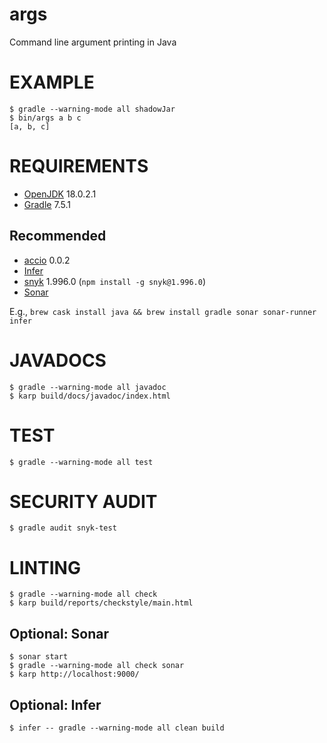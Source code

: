 # args

Command line argument printing in Java

# EXAMPLE

```console
$ gradle --warning-mode all shadowJar
$ bin/args a b c
[a, b, c]
```

# REQUIREMENTS

* [OpenJDK](https://openjdk.org/) 18.0.2.1
* [Gradle](https://gradle.org/) 7.5.1

## Recommended

* [accio](https://github.com/mcandre/accio) 0.0.2
* [Infer](http://fbinfer.com/)
* [snyk](https://www.npmjs.com/package/snyk) 1.996.0 (`npm install -g snyk@1.996.0`)
* [Sonar](http://www.sonarqube.org/)

E.g., `brew cask install java && brew install gradle sonar sonar-runner infer`

# JAVADOCS

```console
$ gradle --warning-mode all javadoc
$ karp build/docs/javadoc/index.html
```

# TEST

```console
$ gradle --warning-mode all test
```

# SECURITY AUDIT

```console
$ gradle audit snyk-test
```

# LINTING

```console
$ gradle --warning-mode all check
$ karp build/reports/checkstyle/main.html
```

## Optional: Sonar

```console
$ sonar start
$ gradle --warning-mode all check sonar
$ karp http://localhost:9000/
```

## Optional: Infer

```console
$ infer -- gradle --warning-mode all clean build
```

